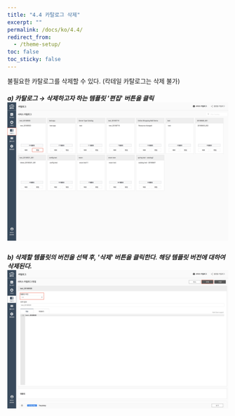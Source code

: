 ```yaml
---
title: "4.4 카탈로그 삭제"
excerpt: ""
permalink: /docs/ko/4.4/
redirect_from:
  - /theme-setup/
toc: false
toc_sticky: false
---
```



불필요한 카탈로그를 삭제할 수 있다. \(칵테일 카탈로그는 삭제 불가\)

##### a\) 카탈로그 → 삭제하고자 하는 템플릿 '편집' 버튼을 클릭![](/assets/KR/3.0.0/4.4_1.png)

##### b\) 삭제할 템플릿의 버전을 선택 후, '삭제' 버튼을 클릭한다. 해당 템플릿 버전에 대하여 삭제된다.![](/assets/KR/3.0.0/4.4_2.png)
